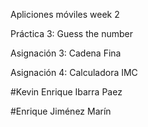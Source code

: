 Apliciones móviles week 2

Práctica 3: Guess the number

Asignación 3: Cadena Fina

Asignación 4: Calculadora IMC

#Kevin Enrique Ibarra Paez

#Enrique Jiménez Marín
